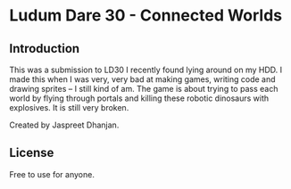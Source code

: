 # Ludum Dare 30 - Connected Worlds

<h2>Introduction</h2>

This was a submission to LD30 I recently found lying around on my HDD. I made this when I was very, very bad at making games, writing code and drawing sprites – I still kind of am. The game is about trying to pass each world by flying through portals and killing these robotic dinosaurs with explosives. It is still very broken.

Created by Jaspreet Dhanjan.

<h2>License</h2>

Free to use for anyone.
